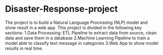 # Disaster-Response-project
The project is to build a Natural Language Processing (NLP) model and show result in a web app. This project is divided in the following key sections:
1.Data Processing: ETL Pipeline to extract data from source, clean data and save them in a database
2.Machine Learning Pipeline to train a model able to classify text message in categories
3.Web App to show model results in real time.
